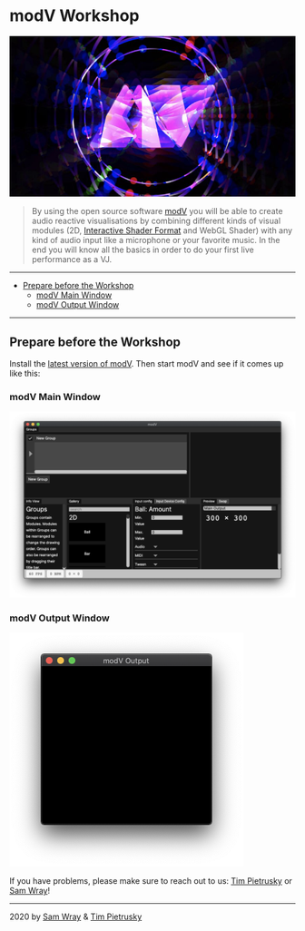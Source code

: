 <h1>modV Workshop</h1>

![modV workshop](media/20201124_modV_workshop_cover_838.jpg)

> By using the open source software [modV](https://modv.vcync.gl/) you will be able to create audio reactive visualisations by combining different kinds of visual modules (2D, [Interactive Shader Format](https://isf.video/) and WebGL Shader) with any kind of audio input like a microphone or your favorite music. In the end you will know all the basics in order to do your first live performance as a VJ.

---

- [Prepare before the Workshop](#prepare-before-the-workshop)
  - [modV Main Window](#modv-main-window)
  - [modV Output Window](#modv-output-window)

---


## Prepare before the Workshop

Install the [latest version of modV](https://github.com/vcync/modV/releases/latest). Then start modV and see if it comes up like this:

### modV Main Window
![modV main window](media/20201204_modv_main_window.png)

### modV Output Window
![modV output window](media/20201204_modv_output_window.png)

If you have problems, please make sure to reach out to us: [Tim Pietrusky](https://nerddis.co) or [Sam Wray](https://2xaa.fm)!

---

2020 by [Sam Wray](https://2xaa.fm) & [Tim Pietrusky](https://nerddis.co)
